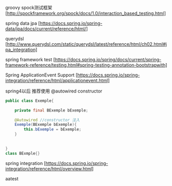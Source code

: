 

groovy spock测试框架
[http://spockframework.org/spock/docs/1.0/interaction_based_testing.html]


spring data jpa 
[https://docs.spring.io/spring-data/jpa/docs/current/reference/html/]

querydsl
[http://www.querydsl.com/static/querydsl/latest/reference/html/ch02.html#jpa_integration]


spring framework test 
[https://docs.spring.io/spring/docs/current/spring-framework-reference/testing.html#spring-testing-annotation-bootstrapwith]


Spring ApplicationEvent Support
[https://docs.spring.io/spring-integration/reference/html/applicationevent.html]


spring4以后 推荐使用 @autowired constructor

```java
public class Exemple{
    
    private final BExemple bExemple;
    
    @Autowired //constructor 注入
    Exemple(BExemple bExemple){
        this.bExemple = bExemple;
    }
    
    
}
class BExmple{}
```



spring integration 
[https://docs.spring.io/spring-integration/reference/html/overview.html]

aatest
